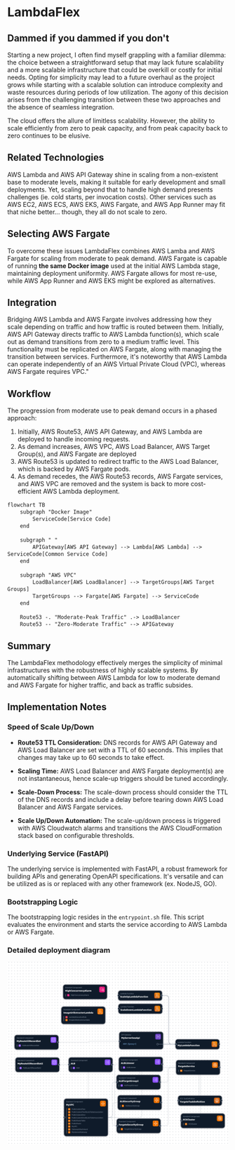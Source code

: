 # LambdaFlex

## Dammed if you dammed if you don't

Starting a new project, I often find myself grappling with a familiar dilemma: the choice between a straightforward setup that may lack future scalability and a more scalable infrastructure that could be overkill or costly for initial needs. Opting for simplicity may lead to a future overhaul as the project grows while starting with a scalable solution can introduce complexity and waste resources during periods of low utilization. The agony of this decision arises from the challenging transition between these two approaches and the absence of seamless integration.

The cloud offers the allure of limitless scalability. However, the ability to scale efficiently from zero to peak capacity, and from peak capacity back to zero continues to be elusive.

## Related Technologies

AWS Lambda and AWS API Gateway shine in scaling from a non-existent base to moderate levels, making it suitable for early development and small deployments. Yet, scaling beyond that to handle high demand presents challenges (ie. cold starts, per invocation costs). Other services such as AWS EC2, AWS ECS, AWS EKS, AWS Fargate, and AWS App Runner may fit that niche better... though, they all do not scale to zero.

## Selecting AWS Fargate

To overcome these issues LambdaFlex combines AWS Lamba and AWS Fargate for scaling from moderate to peak demand. AWS Fargate is capable of running **the same Docker image** used at the initial AWS Lambda stage, maintaining deployment uniformity. AWS Fargate allows for most re-use, while AWS App Runner and AWS EKS might be explored as alternatives.

## Integration

Bridging AWS Lambda and AWS Fargate involves addressing how they scale depending on traffic and how traffic is routed between them. Initially, AWS API Gateway directs traffic to AWS Lambda function(s), which scale out as demand transitions from zero to a medium traffic level. This functionality must be replicated on AWS Fargate, along with managing the transition between services. Furthermore, it's noteworthy that AWS Lambda can operate independently of an AWS Virtual Private Cloud (VPC), whereas AWS Fargate requires VPC."

## Workflow

The progression from moderate use to peak demand occurs in a phased approach:

1. Initially, AWS Route53, AWS API Gateway, and AWS Lambda are deployed to handle incoming requests. 
2. As demand increases, AWS VPC, AWS Load Balancer, AWS Target Group(s), and AWS Fargate are deployed
3. AWS Route53 is updated to redirect traffic to the AWS Load Balancer, which is backed by AWS Fargate pods.
4. As demand recedes, the AWS Route53 records, AWS Fargate services, and AWS VPC are removed and the system is back to more cost-efficient AWS Lambda deployment.

```mermaid
flowchart TB
    subgraph "Docker Image"
        ServiceCode[Service Code]
    end

    subgraph " "
        APIGateway[AWS API Gateway] --> Lambda[AWS Lambda] --> ServiceCode[Common Service Code]
    end

    subgraph "AWS VPC"
        LoadBalancer[AWS LoadBalancer] --> TargetGroups[AWS Target Groups]
        TargetGroups --> Fargate[AWS Fargate] --> ServiceCode
    end

    Route53 -. "Moderate-Peak Traffic" .-> LoadBalancer    
    Route53 -- "Zero-Moderate Traffic" --> APIGateway

```

## Summary

The LambdaFlex methodology effectively merges the simplicity of minimal infrastructures with the robustness of highly scalable systems. By automatically shifting between AWS Lambda for low to moderate demand and AWS Fargate for higher traffic, and back as traffic subsides.

## Implementation Notes

### Speed of Scale Up/Down

- **Route53 TTL Consideration:** DNS records for AWS API Gateway and AWS Load Balancer are set with a TTL of 60 seconds. This implies that changes may take up to 60 seconds to take effect.
  
- **Scaling Time:** AWS Load Balancer and AWS Fargate deployment(s) are not instantaneous, hence scale-up triggers should be tuned accordingly.

- **Scale-Down Process:** The scale-down process should consider the TTL of the DNS records and include a delay before tearing down AWS Load Balancer and AWS Fargate services.

- **Scale Up/Down Automation:** The scale-up/down process is triggered with AWS Cloudwatch alarms and transitions the AWS CloudFormation stack based on configurable thresholds.

### Underlying Service (FastAPI)

The underlying service is implemented with FastAPI, a robust framework for building APIs and generating OpenAPI specifications. It's versatile and can be utilized as is or replaced with any other framework (ex. NodeJS, GO).

### Bootstrapping Logic

The bootstrapping logic resides in the `entrypoint.sh` file. This script evaluates the environment and starts the service according to AWS Lambda or AWS Fargate.

### Detailed deployment diagram
![alt text](./doc/deployment.png "application-composer-template")
